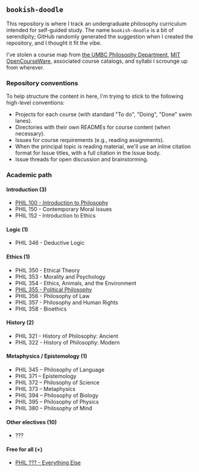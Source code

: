 ## `bookish-doodle`

This repository is where I track an undergraduate philosophy curriculum intended for self-guided study. The name `bookish-doodle` is a bit of serendipity; GitHub randomly generated the suggestion when I created the repository, and I thought it fit the vibe.

I've stolen a course map from [the UMBC Philosophy Department](https://philosophy.umbc.edu), [MIT OpenCourseWare](https://ocw.mit.edu/courses/linguistics-and-philosophy/), associated course catalogs, and syllabi I scrounge up from wherever.

### Repository conventions

To help structure the content in here, I'm trying to stick to the following high-level conventions:

- Projects for each course (with standard "To do", "Doing", "Done" swim lanes).
- Directories with their own READMEs for course content (when necessary).
- Issues for course requirements (e.g., reading assignments).
- When the principal topic is reading material, we'll use an inline citation format for Issue titles, with a full citation in the Issue body.
- Issue threads for open discussion and brainstorming.

### Academic path

#### Introduction (3)

- [PHIL 100 - Introduction to Philosophy](https://github.com/egyptiankarim/bookish-doodle/phil-100-introduction-to-philosophy)
- PHIL 150 - Contemporary Moral Issues
- PHIL 152 - Introduction to Ethics

#### Logic (1)

- PHIL 346 - Deductive Logic

#### Ethics (1)

- PHIL 350 - Ethical Theory
- PHIL 353 - Morality and Psychology
- PHIL 354 - Ethics, Animals, and the Environment
- [PHIL 355 - Political Philosophy](https://github.com/egyptiankarim/bookish-doodle/phil-355-political-philosophy)
- PHIL 356 - Philosophy of Law
- PHIL 357 - Philosophy and Human Rights
- PHIL 358 - Bioethics

#### History (2)

- PHIL 321 - History of Philosophy: Ancient
- PHIL 322 - History of Philosophy: Modern

#### Metaphysics / Epistemology (1)

- PHIL 345 – Philosophy of Language
- PHIL 371 – Epistemology
- PHIL 372 – Philosophy of Science
- PHIL 373 – Metaphysics
- PHIL 394 – Philosophy of Biology
- PHIL 395 – Philosophy of Physics
- PHIL 380 – Philosophy of Mind

#### Other electives (10)

- ???

#### Free for all (+)

- [PHIL ??? - Everything Else](https://github.com/egyptiankarim/bookish-doodle/phil-???-everything-else)